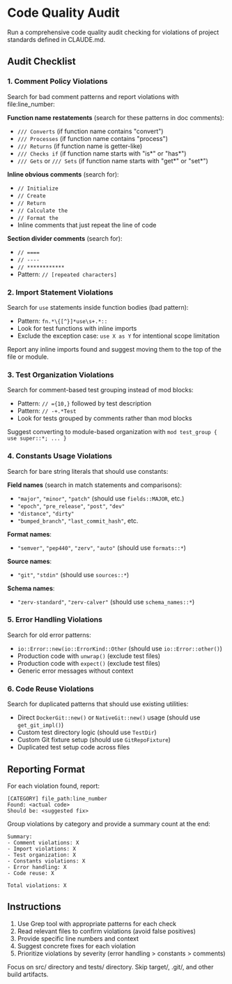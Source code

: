 # Code Quality Audit

Run a comprehensive code quality audit checking for violations of project standards defined in CLAUDE.md.

## Audit Checklist

### 1. Comment Policy Violations

Search for bad comment patterns and report violations with file:line_number:

**Function name restatements** (search for these patterns in doc comments):

- `/// Converts` (if function name contains "convert")
- `/// Processes` (if function name contains "process")
- `/// Returns` (if function name is getter-like)
- `/// Checks if` (if function name starts with "is*" or "has*")
- `/// Gets` or `/// Sets` (if function name starts with "get*" or "set*")

**Inline obvious comments** (search for):

- `// Initialize`
- `// Create`
- `// Return`
- `// Calculate the`
- `// Format the`
- Inline comments that just repeat the line of code

**Section divider comments** (search for):

- `// ====`
- `// ----`
- `// ************`
- Pattern: `// [repeated characters]`

### 2. Import Statement Violations

Search for `use` statements inside function bodies (bad pattern):

- Pattern: `fn.*\{[^}]*use\s+.*::`
- Look for test functions with inline imports
- Exclude the exception case: `use X as Y` for intentional scope limitation

Report any inline imports found and suggest moving them to the top of the file or module.

### 3. Test Organization Violations

Search for comment-based test grouping instead of mod blocks:

- Pattern: `// ={10,}` followed by test description
- Pattern: `// -+.*Test`
- Look for tests grouped by comments rather than mod blocks

Suggest converting to module-based organization with `mod test_group { use super::*; ... }`

### 4. Constants Usage Violations

Search for bare string literals that should use constants:

**Field names** (search in match statements and comparisons):

- `"major"`, `"minor"`, `"patch"` (should use `fields::MAJOR`, etc.)
- `"epoch"`, `"pre_release"`, `"post"`, `"dev"`
- `"distance"`, `"dirty"`
- `"bumped_branch"`, `"last_commit_hash"`, etc.

**Format names**:

- `"semver"`, `"pep440"`, `"zerv"`, `"auto"` (should use `formats::*`)

**Source names**:

- `"git"`, `"stdin"` (should use `sources::*`)

**Schema names**:

- `"zerv-standard"`, `"zerv-calver"` (should use `schema_names::*`)

### 5. Error Handling Violations

Search for old error patterns:

- `io::Error::new(io::ErrorKind::Other` (should use `io::Error::other()`)
- Production code with `unwrap()` (exclude test files)
- Production code with `expect()` (exclude test files)
- Generic error messages without context

### 6. Code Reuse Violations

Search for duplicated patterns that should use existing utilities:

- Direct `DockerGit::new()` or `NativeGit::new()` usage (should use `get_git_impl()`)
- Custom test directory logic (should use `TestDir`)
- Custom Git fixture setup (should use `GitRepoFixture`)
- Duplicated test setup code across files

## Reporting Format

For each violation found, report:

```
[CATEGORY] file_path:line_number
Found: <actual code>
Should be: <suggested fix>
```

Group violations by category and provide a summary count at the end:

```
Summary:
- Comment violations: X
- Import violations: X
- Test organization: X
- Constants violations: X
- Error handling: X
- Code reuse: X

Total violations: X
```

## Instructions

1. Use Grep tool with appropriate patterns for each check
2. Read relevant files to confirm violations (avoid false positives)
3. Provide specific line numbers and context
4. Suggest concrete fixes for each violation
5. Prioritize violations by severity (error handling > constants > comments)

Focus on src/ directory and tests/ directory. Skip target/, .git/, and other build artifacts.
